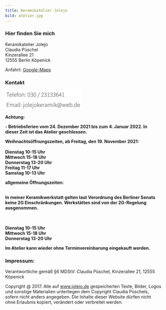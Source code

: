 ```yaml
---
title: Keramikatelier Jolejo
bild: atelier.jpg
---
```


### Hier finden Sie mich

Keramikatelier Jolejo<br>
Claudia Püschel<br>
Kinzerallee 21<br>
12555 Berlin Köpenick

Anfahrt: [Google-Maps](google_maps.html)

### Kontakt

![ein Bild](bilder/nofelet_dna_liame.jpg)

__Achtung:__ 

__- Betriebsferien vom 24. Dezember 2021 bis zum 4. Januar 2022. In dieser Zeit ist das Atelier geschlossen.__

__Weihnachtsöffnungszeiten, ab Freitag, den 19. November 2021:__
<br> <br>
__Dienstag 10-15 Uhr__<br>
__Mittwoch 15-18 Uhr__<br>
__Donnerstag 13-20 Uhr__<br>
__Freitag 11-17 Uhr__<br>
__Samstag 10-13 Uhr__<br>

__allgemeine Öffnungszeiten:__
<br><br>

__In meiner Keramikwerkstatt gelten laut Verordnung des Berliner Senats keine 2G Einschränkungen. Werkstätten sind von der 2G-Regelung ausgenommen.__

<br> <br>
__Dienstag 10-15 Uhr__<br>
__Mittwoch  15-18 Uhr__<br>
__Donnerstag  13-20 Uhr__<br>

__Im  Atelier kann wieder ohne Terminvereinbarung eingekauft werden.__

###  Impressum:

Verantwortliche gemäß §6 MDStV: Claudia Püschel, Kinzerallee 21, 12555 Köpenick

Copyright @ 2017. Alle auf www.jolejo.de gespeicherten Texte, Bilder, Logos und sonstige Materialien unterliegen dem Copyright Claudia Püschels, sofern nicht anders angegeben. Die Inhalte dieser Website dürfen nicht ohne Erlaubnis kopiert, verändert oder verbreitet werden.
